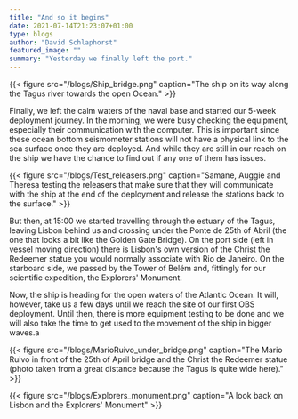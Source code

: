 ```yaml
---
title: "And so it begins"
date: 2021-07-14T21:23:07+01:00
type: blogs
author: "David Schlaphorst"
featured_image: ""
summary: "Yesterday we finally left the port."
---
```


{{< figure src="/blogs/Ship_bridge.png" caption="The ship on its way along the Tagus river towards the open Ocean." >}}

Finally, we left the calm waters of the naval base and started our 5-week deployment journey. In the morning, we were busy checking the equipment, especially their communication with the computer. This is important since these ocean bottom seismometer stations will not have a physical link to the sea surface once they are deployed. And while they are still in our reach on the ship we have the chance to find out if any one of them has issues.

{{< figure src="/blogs/Test_releasers.png" caption="Samane, Auggie and Theresa testing the releasers that make sure that they will communicate with the ship at the end of the deployment and release the stations back to the surface." >}}

But then, at 15:00 we started travelling through the estuary of the Tagus, leaving Lisbon behind us and crossing under the Ponte de 25th of Abril (the one that looks a bit like the Golden Gate Bridge). On the port side (left in vessel moving direction) there is Lisbon's own version of the Christ the Redeemer statue you would normally associate with Rio de Janeiro. On the starboard side, we passed by the Tower of Belém and, fittingly for our scientific expedition, the Explorers' Monument.

Now, the ship is heading for the open waters of the Atlantic Ocean. It will, however, take us a few days until we reach the site of our first OBS deployment. Until then, there is more equipment testing to be done and we will also take the time to get used to the movement of the ship in bigger waves.a

{{< figure src="/blogs/MarioRuivo_under_bridge.png" caption="The Mario Ruivo in front of the 25th of April bridge and the Christ the Redeemer statue (photo taken from a great distance because the Tagus is quite wide here)." >}}

{{< figure src="/blogs/Explorers_monument.png" caption="A look back on Lisbon and the Explorers' Monument" >}}
